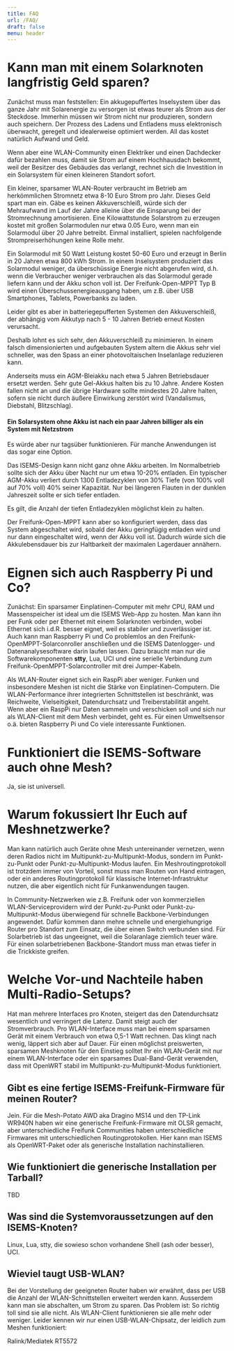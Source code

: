 ```yaml
---
title: FAQ
url: /FAQ/
draft: false
menu: header
---
```


# Kann man mit einem Solarknoten langfristig Geld sparen?

Zunächst muss man feststellen: Ein akkugepuffertes Inselsystem über das ganze Jahr mit Solarenergie zu versorgen ist etwas teurer als Strom aus der Steckdose. Immerhin müssen wir Strom nicht nur produzieren, sondern auch speichern. Der Prozess des Ladens und Entladens muss elektronisch überwacht, geregelt und idealerweise optimiert werden. All das kostet natürlich Aufwand und Geld. 

Wenn aber eine WLAN-Community einen Elektriker und einen Dachdecker dafür bezahlen muss, damit sie Strom auf einem Hochhausdach bekommt, weil der Besitzer des Gebäudes das verlangt, rechnet sich die Investition in ein Solarsystem für einen kleineren Standort sofort.

Ein kleiner, sparsamer WLAN-Router verbraucht im Betrieb am herkömmlichen Stromnetz etwa 8-10 Euro Strom pro Jahr. Dieses Geld spart man ein. Gäbe es keinen Akkuverschleiß, würde sich der Mehraufwand im Lauf der Jahre alleine über die Einsparung bei der Stromrechnung amortisieren. Eine Kilowattstunde Solarstrom zu erzeugen kostet mit großen Solarmodulen nur etwa 0.05 Euro, wenn man ein Solarmodul über 20 Jahre betreibt. Einmal installiert, spielen nachfolgende Strompreiserhöhungen keine Rolle mehr. 

Ein Solarmodul mit 50 Watt Leistung kostet 50-60 Euro und erzeugt in Berlin in 20 Jahren etwa 800 kWh Strom. In einem Inselsystem produziert das Solarmodul weniger, da überschüssige Energie nicht abgerufen wird, d.h. wenn die Verbraucher weniger verbrauchen als das Solarmodul gerade liefern kann und der Akku schon voll ist. Der Freifunk-Open-MPPT Typ B wird einen Überschussenergieausgang haben, um z.B. über USB Smartphones, Tablets, Powerbanks zu laden.

Leider gibt es aber in batteriegepufferten Systemen den Akkuverschleiß, der abhängig vom Akkutyp nach 5 - 10 Jahren Betrieb erneut Kosten verursacht.

Deshalb lohnt es sich sehr, den Akkuverschleiß zu minimieren. In einem falsch dimensionierten und aufgebauten System altern die Akkus sehr viel schneller, was den Spass an einer photovoltaischen Inselanlage reduzieren kann.

Anderseits muss ein AGM-Bleiakku nach etwa 5 Jahren Betriebsdauer ersetzt werden. Sehr gute Gel-Akkus halten bis zu 10 Jahre. Andere Kosten fallen nicht an und die übrige Hardware sollte mindestes 20 Jahre halten, sofern sie nicht durch äußere Einwirkung zerstört wird (Vandalismus, Diebstahl, Blitzschlag).

#### Ein Solarsystem ohne Akku ist nach ein paar Jahren billiger als ein System mit Netzstrom

Es würde aber nur tagsüber funktionieren. Für manche Anwendungen ist das sogar eine Option. 

Das ISEMS-Design kann nicht ganz ohne Akku arbeiten. Im Normalbetrieb sollte sich der Akku über Nacht nur um etwa 10-20% entladen. Ein typischer AGM-Akku verliert durch 1300 Entladezyklen von 30% Tiefe (von 100% voll auf 70% voll) 40% seiner Kapazität. Nur bei längeren Flauten in der dunklen Jahreszeit sollte er sich tiefer entladen. 

Es gilt, die Anzahl der tiefen Entladezyklen möglichst klein zu halten.

Der Freifunk-Open-MPPT kann aber so konfiguriert werden, dass das System abgeschaltet wird, sobald der Akku geringfügig entladen wird und nur dann eingeschaltet wird, wenn der Akku voll ist. Dadurch würde sich die Akkulebensdauer bis zur Haltbarkeit der maximalen Lagerdauer annähern.


# Eignen sich auch Raspberry Pi und Co?

Zunächst: Ein sparsamer Einplatinen-Computer mit mehr CPU, RAM und Massenspeicher ist ideal um die ISEMS Web-App zu hosten. Man kann ihn per Funk oder per Ethernet mit einem Solarknoten verbinden, wobei Ethernet sich i.d.R. besser eignet, weil es stabiler und zuverlässiger ist. Auch kann man Raspberry Pi und Co problemlos an den Freifunk-OpenMPPT-Solarconroller anschließen und die ISEMS Datenlogger- und Datenanalysesoftware darin laufen lassen. Dazu braucht man nur die Softwarekomponenten **stty**, Lua, UCI und eine serielle Verbindung zum Freifunk-OpenMPPT-Solarcontroller mit drei Jumper-Kabeln.

Als WLAN-Router eignet sich ein RaspPi aber weniger. Funken und insbesondere Meshen ist nicht die Stärke von Einplatinen-Computern. Die WLAN-Performance ihrer integrierten Schnittstellen ist beschränkt, was Reichweite, Vielseitigkeit, Datendurchsatz und Treiberstabilität angeht. Wenn aber ein RaspPi nur Daten sammeln und verschicken soll und sich nur als WLAN-Client mit dem Mesh verbindet, geht es. Für einen Umweltsensor o.ä. bieten Raspberry Pi und Co viele interessante Funktionen.


# Funktioniert die ISEMS-Software auch ohne Mesh?

Ja, sie ist universell. 

# Warum fokussiert Ihr Euch auf Meshnetzwerke?

Man kann natürlich auch Geräte ohne Mesh untereinander vernetzen, wenn deren Radios nicht im Multipunkt-zu-Multipunkt-Modus, sondern im Punkt-zu-Punkt oder Punkt-zu-Multipunkt-Modus laufen. Ein Meshroutingprotokoll ist trotzdem immer von Vorteil, sonst muss man Routen von Hand eintragen, oder ein anderes Routingprotokoll für klassische Internet-Infrastruktur nutzen, die aber eigentlich nicht für Funkanwendungen taugen. 

In Community-Netzwerken wie z.B. Freifunk oder von kommerziellen WLAN-Serviceprovidern wird der Punkt-zu-Punkt oder Punkt-zu-Multipunkt-Modus überwiegend für schnelle Backbone-Verbindungen angewendet. Dafür kommen dann mehre schnelle und energiehungrige Router pro Standort zum Einsatz, die über einen Switch verbunden sind. Für Solarbetrieb ist das ungeeignet, weil die Solaranlage ziemlich teuer wäre. Für einen solarbetriebenen Backbone-Standort muss man etwas tiefer in die Trickkiste greifen.

# Welche Vor-und Nachteile haben Multi-Radio-Setups?

Hat man mehrere Interfaces pro Knoten, steigert das den Datendurchsatz wesentlich und verringert die Latenz. Damit steigt auch der Stromverbrauch. Pro WLAN-Interface muss man bei einem sparsamen Gerät mit einem Verbrauch von etwa 0,5-1 Watt rechnen. Das klingt nach wenig, läppert sich aber auf Dauer. Für einen möglichst preiswerten, sparsamen Meshknoten für den Einstieg solltet Ihr ein WLAN-Gerät mit nur einem WLAN-Interface oder ein sparsames Dual-Band-Gerät verwenden, dass mit OpenWRT stabil im Multipunkt-zu-Multipunkt-Modus funktioniert.

## Gibt es eine fertige ISEMS-Freifunk-Firmware für meinen Router?

Jein. Für die Mesh-Potato AWD aka Dragino MS14 und den TP-Link WR940N haben wir eine generische Freifunk-Firmware mit OLSR gemacht, aber unterschiedliche Freifunk Communities haben unterschiedliche Firmwares mit unterschiedlichen Routingprotokollen. Hier kann man ISEMS als OpenWRT-Paket oder als generische Installation nachinstallieren.

## Wie funktioniert die generische Installation per Tarball?

TBD

## Was sind die Systemvoraussetzungen auf den ISEMS-Knoten?

Linux, Lua, stty, die sowieso schon vorhandene Shell (ash oder besser), UCI.

## Wieviel taugt USB-WLAN?

Bei der Vorstellung der geeigneten Router haben wir erwähnt, dass per USB die Anzahl der WLAN-Schnittstellen erweitert werden kann. Ausserdem kann man sie abschalten, um Strom zu sparen. Das Problem ist: So richtig toll sind sie alle nicht. Als WLAN-Client funktionieren sie alle mehr oder weniger. Leider kennen wir nur einen USB-WLAN-Chipsatz, der leidlich zum Meshen funktioniert: 

Ralink/Mediatek RT5572

